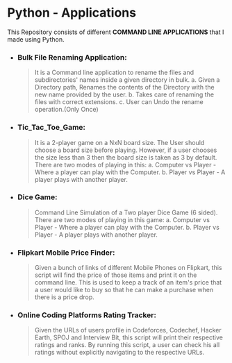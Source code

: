 # Python - Applications
This Repository consists of different **COMMAND LINE APPLICATIONS** that I made using Python.

-	### Bulk File Renaming Application: 
    > It is a Command line application to rename the files and subdirectories' names inside a given directory in bulk. a. Given a Directory path, Renames the contents of the Directory with the new name provided by the user. b. Takes care of renaming the files with correct extensions. c. User can Undo the rename operation.(Only Once)

-	### Tic_Tac_Toe_Game: 
    > It is a 2-player game on a NxN board size. The User should choose a board size before playing. However, if a user chooses the size less than 3 then the board size is taken as 3 by default. There are two modes of playing in this: a. Computer vs Player - Where a player can play with the Computer. b. Player vs Player - A player plays with another player.

-	### Dice Game: 
    > Command Line Simulation of a Two player Dice Game (6 sided). There are two modes of playing in this game: a. Computer vs Player - Where a player can play with the Computer. b. Player vs Player - A player plays with another player.

-	### Flipkart Mobile Price Finder: 
    > Given a bunch of links of different Mobile Phones on Flipkart, this script will find the price of those items and print it on the command line. 
This is used to keep a track of an item's price that a user would like to buy so that he can make a purchase when there is a price drop.

-	### Online Coding Platforms Rating Tracker: 
    > Given the URLs of users profile in Codeforces, Codechef, Hacker Earth, SPOJ and Interview Bit,  this script will print their respective ratings and ranks. By running this script, a user can check his all ratings without explicitly navigating to the respective URLs.
